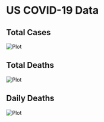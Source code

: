 # US COVID-19 Data

## Total Cases
![Plot](https://github.com/drebrb/covid-19/blob/master/plots/US_Total_COVID-19_Cases.png)

## Total Deaths
![Plot](https://github.com/drebrb/covid-19/blob/master/plots/US_Total_COVID-19_Deaths.png)

## Daily Deaths
![Plot](https://github.com/drebrb/covid-19/blob/master/plots/US_Daily_COVID-19_Deaths.png)
